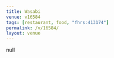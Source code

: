 ```yaml
---
title: Wasabi
venue: v16584
tags: [restaurant, food, "fhrs:413174"]
permalink: /v/16584/
layout: venue
---
```

null